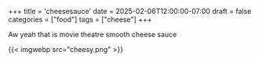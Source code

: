 +++
title = 'cheesesauce'
date = 2025-02-06T12:00:00-07:00
draft = false
categories = ["food"]
tags = ["cheese"]
+++

Aw yeah that is movie theatre smooth cheese sauce

{{< imgwebp src="cheesy.png" >}}
